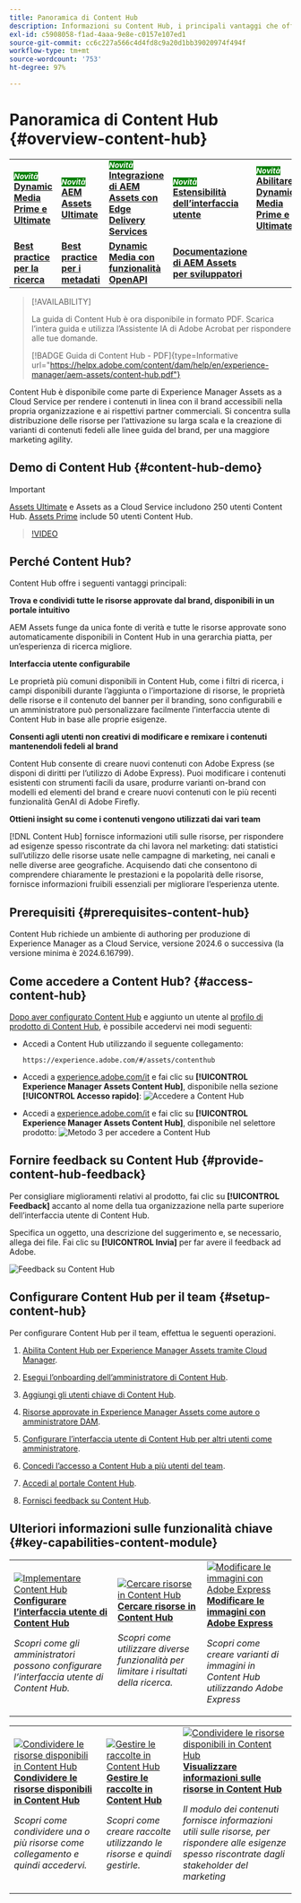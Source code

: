 ```yaml
---
title: Panoramica di Content Hub
description: Informazioni su Content Hub, i principali vantaggi che offre, come accedervi e come fornire un feedback sulle opzioni disponibili.
exl-id: c5908058-f1ad-4aaa-9e8e-c0157e107ed1
source-git-commit: cc6c227a566c4d4fd8c9a20d1bb39020974f494f
workflow-type: tm+mt
source-wordcount: '753'
ht-degree: 97%

---
```


# Panoramica di Content Hub {#overview-content-hub}

<table>
    <tr>
        <td>
            <sup style= "background-color:#008000; color:#FFFFFF; font-weight:bold"><i>Novità</i></sup> <a href="/help/assets/dynamic-media/dm-prime-ultimate.md"><b>Dynamic Media Prime e Ultimate</b></a>
        </td>
        <td>
            <sup style= "background-color:#008000; color:#FFFFFF; font-weight:bold"><i>Novità</i></sup> <a href="/help/assets/assets-ultimate-overview.md"><b>AEM Assets Ultimate</b></a>
        </td>
        <td>
            <sup style= "background-color:#008000; color:#FFFFFF; font-weight:bold"><i>Novità</i></sup> <a href="/help/assets/integrate-aem-assets-edge-delivery-services.md"><b>Integrazione di AEM Assets con Edge Delivery Services</b></a>
        </td>
        <td>
            <sup style= "background-color:#008000; color:#FFFFFF; font-weight:bold"><i>Novità</i></sup> <a href="/help/assets/aem-assets-view-ui-extensibility.md"><b>Estensibilità dell’interfaccia utente</b></a>
        </td>
          <td>
            <sup style= "background-color:#008000; color:#FFFFFF; font-weight:bold"><i>Novità</i></sup> <a href="/help/assets/dynamic-media/enable-dynamic-media-prime-and-ultimate.md"><b>Abilitare Dynamic Media Prime e Ultimate</b></a>
        </td>
    </tr>
    <tr>
        <td>
            <a href="/help/assets/search-best-practices.md"><b>Best practice per la ricerca</b></a>
        </td>
        <td>
            <a href="/help/assets/metadata-best-practices.md"><b>Best practice per i metadati</b></a>
        </td>
        <td>
            <a href="/help/assets/dynamic-media-open-apis-overview.md"><b>Dynamic Media con funzionalità OpenAPI</b></a>
        </td>
        <td>
            <a href="https://developer.adobe.com/experience-cloud/experience-manager-apis/"><b>Documentazione di AEM Assets per sviluppatori</b></a>
        </td>
    </tr>
</table>

>[!AVAILABILITY]
>
>La guida di Content Hub è ora disponibile in formato PDF. Scarica l’intera guida e utilizza l’Assistente IA di Adobe Acrobat per rispondere alle tue domande.
>
>[!BADGE Guida di Content Hub - PDF]{type=Informative url="https://helpx.adobe.com/content/dam/help/en/experience-manager/aem-assets/content-hub.pdf"}

Content Hub è disponibile come parte di Experience Manager Assets as a Cloud Service per rendere i contenuti in linea con il brand accessibili nella propria organizzazione e ai rispettivi partner commerciali. Si concentra sulla distribuzione delle risorse per l’attivazione su larga scala e la creazione di varianti di contenuti fedeli alle linee guida del brand, per una maggiore marketing agility.

## Demo di Content Hub {#content-hub-demo}

>[!IMPORTANT]
>
>[Assets Ultimate](/help/assets/assets-ultimate-overview.md) e Assets as a Cloud Service includono 250 utenti Content Hub. [Assets Prime](/help/assets/assets-prime.md) include 50 utenti Content Hub.

>[!VIDEO](https://video.tv.adobe.com/v/3463712)

## Perché Content Hub?

Content Hub offre i seguenti vantaggi principali:

**Trova e condividi tutte le risorse approvate dal brand, disponibili in un portale intuitivo**

AEM Assets funge da unica fonte di verità e tutte le risorse approvate sono automaticamente disponibili in Content Hub in una gerarchia piatta, per un’esperienza di ricerca migliore.

**Interfaccia utente configurabile**

Le proprietà più comuni disponibili in Content Hub, come i filtri di ricerca, i campi disponibili durante l’aggiunta o l’importazione di risorse, le proprietà delle risorse e il contenuto del banner per il branding, sono configurabili e un amministratore può personalizzare facilmente l’interfaccia utente di Content Hub in base alle proprie esigenze.

**Consenti agli utenti non creativi di modificare e remixare i contenuti mantenendoli fedeli al brand**

Content Hub consente di creare nuovi contenuti con Adobe Express (se disponi di diritti per l’utilizzo di Adobe Express). Puoi modificare i contenuti esistenti con strumenti facili da usare, produrre varianti on-brand con modelli ed elementi del brand e creare nuovi contenuti con le più recenti funzionalità GenAI di Adobe Firefly.

**Ottieni insight su come i contenuti vengono utilizzati dai vari team**

[!DNL Content Hub] fornisce informazioni utili sulle risorse, per rispondere ad esigenze spesso riscontrate da chi lavora nel marketing: dati statistici sull’utilizzo delle risorse usate nelle campagne di marketing, nei canali e nelle diverse aree geografiche. Acquisendo dati che consentono di comprendere chiaramente le prestazioni e la popolarità delle risorse, fornisce informazioni fruibili essenziali per migliorare l’esperienza utente.

## Prerequisiti {#prerequisites-content-hub}

Content Hub richiede un ambiente di authoring per produzione di Experience Manager as a Cloud Service, versione 2024.6 o successiva (la versione minima è 2024.6.16799).

## Come accedere a Content Hub? {#access-content-hub}

[Dopo aver configurato Content Hub](/help/assets/deploy-content-hub.md) e aggiunto un utente al [profilo di prodotto di Content Hub](/help/assets/deploy-content-hub.md#content-hub-instance-product-profile), è possibile accedervi nei modi seguenti:

* Accedi a Content Hub utilizzando il seguente collegamento:

  `https://experience.adobe.com/#/assets/contenthub`

* Accedi a [experience.adobe.com/it](https://auth.services.adobe.com/it_IT/index.html?callback=https%3A%2F%2Fims-na1.adobelogin.com%2Fims%2Fadobeid%2Fexc_app%2FAdobeID%2Ftoken%3Fredirect_uri%3Dhttps%253A%252F%252Fexperience.adobe.com%252F%2523old_hash%253Dold_hash%253D%252523%25252F%2526from_ims%253Dtrue%253Fclient_id%253Dexc_app%2526api%253Dauthorize%2526scope%253Dab.manage%252Caccount_cluster.read%252Cadditional_info%252Cadditional_info.job_function%252Cadditional_info.projectedProductContext%252Cadditional_info.roles%252CAdobeID%252Cadobeio.appregistry.read%252Cadobeio_api%252Caudiencemanager_api%252Ccreative_cloud%252Cmps%252Copenid%252Corg.read%252Cpps.read%252Cread_organizations%252Cread_pc%252Cread_pc.acp%252Cread_pc.dma_tartan%252Csession%26state%3D%257B%2522jslibver%2522%253A%2522v2-v0.31.0-2-g1e8a8a8%2522%252C%2522nonce%2522%253A%25222316022399331147%2522%257D%26code_challenge_method%3Dplain%26use_ms_for_expiry%3Dtrue&client_id=exc_app&scope=ab.manage%2Caccount_cluster.read%2Cadditional_info%2Cadditional_info.job_function%2Cadditional_info.projectedProductContext%2Cadditional_info.roles%2CAdobeID%2Cadobeio.appregistry.read%2Cadobeio_api%2Caudiencemanager_api%2Ccreative_cloud%2Cmps%2Copenid%2Corg.read%2Cpps.read%2Cread_organizations%2Cread_pc%2Cread_pc.acp%2Cread_pc.dma_tartan%2Csession&state=%7B%22jslibver%22%3A%22v2-v0.31.0-2-g1e8a8a8%22%2C%22nonce%22%3A%222316022399331147%22%7D&relay=64da7fa8-cd9e-47cf-9892-7f3ef3092f8c&locale=en_GB&flow_type=token&dctx_id=v%3A2%2Cs%2Cf%2Cb8e64530-b013-11ee-a6c1-e721bdec0171&idp_flow_type=login&response_type=token&profile_filter=%7B%22findFirst%22%3Atrue%2C+%22fallbackToAA%22%3Atrue%2C+%22preferForwardProfile%22%3Atrue%2C+%22searchEntireCluster%22%3Atrue%7D%3B+isOwnedByOrg%28%2776B329395DF155D60A495E2C%40AdobeOrg%27%29&code_challenge_method=plain&redirect_uri=https%3A%2F%2Fexperience.adobe.com%2F%23old_hash%3Dold_hash%3D%2523%252F%26from_ims%3Dtrue%3Fclient_id%3Dexc_app%26api%3Dauthorize%26scope%3Dab.manage%2Caccount_cluster.read%2Cadditional_info%2Cadditional_info.job_function%2Cadditional_info.projectedProductContext%2Cadditional_info.roles%2CAdobeID%2Cadobeio.appregistry.read%2Cadobeio_api%2Caudiencemanager_api%2Ccreative_cloud%2Cmps%2Copenid%2Corg.read%2Cpps.read%2Cread_organizations%2Cread_pc%2Cread_pc.acp%2Cread_pc.dma_tartan%2Csession&use_ms_for_expiry=true#/) e fai clic su **[!UICONTROL Experience Manager Assets Content Hub]**, disponibile nella sezione **[!UICONTROL Accesso rapido]**:
  ![Accedere a Content Hub](assets/access-content-hub.png)

* Accedi a [experience.adobe.com/it](https://auth.services.adobe.com/it_IT/index.html?callback=https%3A%2F%2Fims-na1.adobelogin.com%2Fims%2Fadobeid%2Fexc_app%2FAdobeID%2Ftoken%3Fredirect_uri%3Dhttps%253A%252F%252Fexperience.adobe.com%252F%2523old_hash%253Dold_hash%253D%252523%25252F%2526from_ims%253Dtrue%253Fclient_id%253Dexc_app%2526api%253Dauthorize%2526scope%253Dab.manage%252Caccount_cluster.read%252Cadditional_info%252Cadditional_info.job_function%252Cadditional_info.projectedProductContext%252Cadditional_info.roles%252CAdobeID%252Cadobeio.appregistry.read%252Cadobeio_api%252Caudiencemanager_api%252Ccreative_cloud%252Cmps%252Copenid%252Corg.read%252Cpps.read%252Cread_organizations%252Cread_pc%252Cread_pc.acp%252Cread_pc.dma_tartan%252Csession%26state%3D%257B%2522jslibver%2522%253A%2522v2-v0.31.0-2-g1e8a8a8%2522%252C%2522nonce%2522%253A%25222316022399331147%2522%257D%26code_challenge_method%3Dplain%26use_ms_for_expiry%3Dtrue&client_id=exc_app&scope=ab.manage%2Caccount_cluster.read%2Cadditional_info%2Cadditional_info.job_function%2Cadditional_info.projectedProductContext%2Cadditional_info.roles%2CAdobeID%2Cadobeio.appregistry.read%2Cadobeio_api%2Caudiencemanager_api%2Ccreative_cloud%2Cmps%2Copenid%2Corg.read%2Cpps.read%2Cread_organizations%2Cread_pc%2Cread_pc.acp%2Cread_pc.dma_tartan%2Csession&state=%7B%22jslibver%22%3A%22v2-v0.31.0-2-g1e8a8a8%22%2C%22nonce%22%3A%222316022399331147%22%7D&relay=64da7fa8-cd9e-47cf-9892-7f3ef3092f8c&locale=en_GB&flow_type=token&dctx_id=v%3A2%2Cs%2Cf%2Cb8e64530-b013-11ee-a6c1-e721bdec0171&idp_flow_type=login&response_type=token&profile_filter=%7B%22findFirst%22%3Atrue%2C+%22fallbackToAA%22%3Atrue%2C+%22preferForwardProfile%22%3Atrue%2C+%22searchEntireCluster%22%3Atrue%7D%3B+isOwnedByOrg%28%2776B329395DF155D60A495E2C%40AdobeOrg%27%29&code_challenge_method=plain&redirect_uri=https%3A%2F%2Fexperience.adobe.com%2F%23old_hash%3Dold_hash%3D%2523%252F%26from_ims%3Dtrue%3Fclient_id%3Dexc_app%26api%3Dauthorize%26scope%3Dab.manage%2Caccount_cluster.read%2Cadditional_info%2Cadditional_info.job_function%2Cadditional_info.projectedProductContext%2Cadditional_info.roles%2CAdobeID%2Cadobeio.appregistry.read%2Cadobeio_api%2Caudiencemanager_api%2Ccreative_cloud%2Cmps%2Copenid%2Corg.read%2Cpps.read%2Cread_organizations%2Cread_pc%2Cread_pc.acp%2Cread_pc.dma_tartan%2Csession&use_ms_for_expiry=true#/) e fai clic su **[!UICONTROL Experience Manager Assets Content Hub]**, disponibile nel selettore prodotto:
  ![Metodo 3 per accedere a Content Hub](assets/access-content-hub-alternate.png)

## Fornire feedback su Content Hub {#provide-content-hub-feedback}

Per consigliare miglioramenti relativi al prodotto, fai clic su **[!UICONTROL Feedback]** accanto al nome della tua organizzazione nella parte superiore dell’interfaccia utente di Content Hub.

Specifica un oggetto, una descrizione del suggerimento e, se necessario, allega dei file. Fai clic su **[!UICONTROL Invia]** per far avere il feedback ad Adobe.

![Feedback su Content Hub](assets/content-hub-feedback.png)

## Configurare Content Hub per il team {#setup-content-hub}

Per configurare Content Hub per il team, effettua le seguenti operazioni.

1. [Abilita Content Hub per Experience Manager Assets tramite Cloud Manager](deploy-content-hub.md#enable-content-hub).

1. [Esegui l’onboarding dell’amministratore di Content Hub](deploy-content-hub.md#onboard-content-hub-administrator).

1. [Aggiungi gli utenti chiave di Content Hub](deploy-content-hub.md#onboard-content-hub-consumer-users).

1. [Risorse approvate in Experience Manager Assets come autore o amministratore DAM](approve-assets.md).

1. [Configurare l’interfaccia utente di Content Hub per altri utenti come amministratore](configure-content-hub-ui-options.md).

1. [Concedi l’accesso a Content Hub a più utenti del team](deploy-content-hub.md#onboard-content-hub-consumer-users).

1. [Accedi al portale Content Hub](#access-content-hub).

1. [Fornisci feedback su Content Hub](#provide-content-hub-feedback).


## Ulteriori informazioni sulle funzionalità chiave {#key-capabilities-content-module}

<table>
<td>
   <a href="/help/assets/configure-content-hub-ui-options.md">
   <img alt="Implementare Content Hub" src="./assets/configure-assets.png" />
   </a>
   <div>
      <a href="/help/assets/configure-content-hub-ui-options.md">
      <strong>Configurare l’interfaccia utente di Content Hub</strong>
      </a>
   </div>
   <p>
      <em>Scopri come gli amministratori possono configurare l’interfaccia utente di Content Hub.</em>
   </p>
</td>


<td>
   <a href="/help/assets/search-assets-content-hub.md">
   <img alt="Cercare risorse in Content Hub" src="./assets/search.png" />
   </a>
   <div>
      <a href="/help/assets/search-assets-content-hub.md">
      <strong>Cercare risorse in Content Hub</strong>
      </a>
   </div>
   <p>
      <em>Scopri come utilizzare diverse funzionalità per limitare i risultati della ricerca.</em>
   </p>
</td>
<td>
   <a href="/help/assets/edit-images-content-hub.md">
   <img alt="Modificare le immagini con Adobe Express" src="./assets/edit-images-content-hub.png" />
   </a>
   <div>
      <a href="/help/assets/edit-images-content-hub.md">
      <strong>Modificare le immagini con Adobe Express</strong>
      </a>
   </div>
   <p>
      <em>Scopri come creare varianti di immagini in Content Hub utilizzando Adobe Express</em>
   </p>
</td>
</table>
<table>
<td>
   <a href="/help/assets/share-assets-content-hub.md">
   <img alt="Condividere le risorse disponibili in Content Hub" src="./assets/share-assets-banner.png" />
   </a>
   <div>
      <a href="/help/assets/share-assets-content-hub.md">
      <strong>Condividere le risorse disponibili in Content Hub</strong>
      </a>
   </div>
   <p>
      <em>Scopri come condividere una o più risorse come collegamento e quindi accedervi.</em>
   </p>
</td>
<td>
   <a href="/help/assets/collections-content-hub.md">
   <img alt="Gestire le raccolte in Content Hub" src="./assets/manage-collection.png" />
   </a>
   <div>
      <a href="/help/assets/collections-content-hub.md">
      <strong>Gestire le raccolte in Content Hub</strong>
      </a>
   </div>
   <p>
      <em>Scopri come creare raccolte utilizzando le risorse e quindi gestirle.</em>
   </p>
</td>
<td>
   <a href="/help/assets/insights-content-hub.md">
   <img alt="Condividere le risorse disponibili in Content Hub" src="./assets/asset-insights-banner.jpg" />
   </a>
   <div>
      <a href="/help/assets/insights-content-hub.md">
      <strong>Visualizzare informazioni sulle risorse in Content Hub</strong>
      </a>
   </div>
   <p>
      <em> Il modulo dei contenuti fornisce informazioni utili sulle risorse, per rispondere alle esigenze spesso riscontrate dagli stakeholder del marketing</em>
   </p>
</td>
</table>
